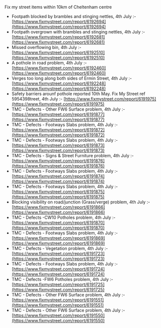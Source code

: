 Fix my street items within 10km of Cheltenham centre

<!-- fix_marker starts -->

- Footpath blocked by brambles and stinging nettles, 4th July :- [https://www.fixmystreet.com/report/6192694](https://www.fixmystreet.com/report/6192694)
- Footpath overgrown with brambles and stinging nettles, 4th July :- [https://www.fixmystreet.com/report/6192681](https://www.fixmystreet.com/report/6192681)
- Missed overflowing bin, 4th July :- [https://www.fixmystreet.com/report/6192510](https://www.fixmystreet.com/report/6192510)
- A pothole in road problem, 4th July :- [https://www.fixmystreet.com/report/6192460](https://www.fixmystreet.com/report/6192460)
- Verges too long along both sides of Ermin Street, 4th July :- [https://www.fixmystreet.com/report/6192248](https://www.fixmystreet.com/report/6192248)
- Safety barriers arounf pothole reported 10th May. Fix My Street ref 5954398treet, 4th July :- [https://www.fixmystreet.com/report/6191975](https://www.fixmystreet.com/report/6191975)
- TMC - Defects - Other FW6  Surface problem, 4th July :- [https://www.fixmystreet.com/report/6191877](https://www.fixmystreet.com/report/6191877)
- TMC - Defects - Footways Slabs problem, 4th July :- [https://www.fixmystreet.com/report/6191872](https://www.fixmystreet.com/report/6191872)
- TMC - Defects - Footways Slabs problem, 4th July :- [https://www.fixmystreet.com/report/6191873](https://www.fixmystreet.com/report/6191873)
- TMC - Defects - Signs & Street Furniture problem, 4th July :- [https://www.fixmystreet.com/report/6191876](https://www.fixmystreet.com/report/6191876)
- TMC - Defects - Footways Slabs problem, 4th July :- [https://www.fixmystreet.com/report/6191874](https://www.fixmystreet.com/report/6191874)
- TMC - Defects - Footways Slabs problem, 4th July :- [https://www.fixmystreet.com/report/6191875](https://www.fixmystreet.com/report/6191875)
- Blocking visibility on road/junction (Grass/verge) problem, 4th July :- [https://www.fixmystreet.com/report/6191866](https://www.fixmystreet.com/report/6191866)
- TMC - Defects -CW10 Potholes problem, 4th July :- [https://www.fixmystreet.com/report/6191870](https://www.fixmystreet.com/report/6191870)
- TMC - Defects - Footways Slabs problem, 4th July :- [https://www.fixmystreet.com/report/6191869](https://www.fixmystreet.com/report/6191869)
- TMC - Defects - Vegetation problem, 4th July :- [https://www.fixmystreet.com/report/6191723](https://www.fixmystreet.com/report/6191723)
- TMC - Defects - Footways Slabs problem, 4th July :- [https://www.fixmystreet.com/report/6191724](https://www.fixmystreet.com/report/6191724)
- TMC - Defects -FW6 Potholes problem, 4th July :- [https://www.fixmystreet.com/report/6191725](https://www.fixmystreet.com/report/6191725)
- TMC - Defects - Other FW6  Surface problem, 4th July :- [https://www.fixmystreet.com/report/6191551](https://www.fixmystreet.com/report/6191551)
- TMC - Defects - Other FW6  Surface problem, 4th July :- [https://www.fixmystreet.com/report/6191550](https://www.fixmystreet.com/report/6191550)

<!-- fix_marker ends -->